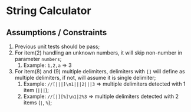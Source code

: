 # String Calculator # 

## Assumptions / Constraints ##
1. Previous unit tests should be pass;
1. For item(2) handling an unknown numbers, it will skip non-number in parameter `numbers`;
   1. Example: `1,2,a` => 3
2. For item(8) and (9) multiple delimiters, delimiters with `[]` will define as multiple delimiters, if not, will assume it is single delimiter;
   1. Example: `//[|||]\n1|||2|||3` => multiple delimiters detected with 1 item (`|||`);
   2. Example: `//[|][%]\n1|2%3` =>  multiple delimiters detected with 2 items (`|`, `%`);